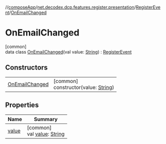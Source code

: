 //[composeApp](../../../../index.md)/[net.decodex.dcp.features.register.presentation](../../index.md)/[RegisterEvent](../index.md)/[OnEmailChanged](index.md)

# OnEmailChanged

[common]\
data class [OnEmailChanged](index.md)(val value: [String](https://kotlinlang.org/api/latest/jvm/stdlib/kotlin/-string/index.html)) : [RegisterEvent](../index.md)

## Constructors

| | |
|---|---|
| [OnEmailChanged](-on-email-changed.md) | [common]<br>constructor(value: [String](https://kotlinlang.org/api/latest/jvm/stdlib/kotlin/-string/index.html)) |

## Properties

| Name | Summary |
|---|---|
| [value](value.md) | [common]<br>val [value](value.md): [String](https://kotlinlang.org/api/latest/jvm/stdlib/kotlin/-string/index.html) |
